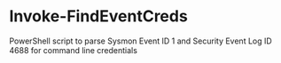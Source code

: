# Invoke-FindEventCreds
PowerShell script to parse Sysmon Event ID 1 and Security Event Log ID 4688 for command line credentials
